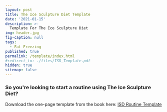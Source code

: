 ```yaml
---
layout: post
title: The Ice Sculpture Diet Template
date: '2021-01-15'
description: >-
  Template For The Ice Sculpture Diet
img: header.jpg
fig-caption: null
tags:
  - Fat Freezing
published: true
permalink: /template/index.html
#redirect_to: ./files/ISD_Template.pdf
hidden: true
sitemap: false
---
```

### So you're looking to start a routine using The Ice Sculpture Diet?

Download the one-page template from the book here: <a href="http://icesculpturediet.com/files/ISD_Template.pdf" target="_blank">ISD Routine Template</a>